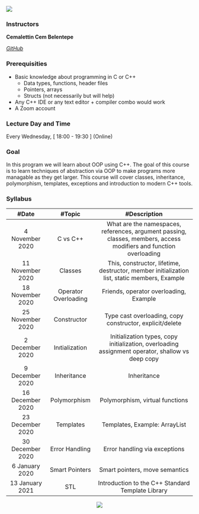 [![](https://ituacm.com/wp-content/uploads/2017/12/fb-tes-720p-1024x576.png)](https://ituacm.com/wp-content/uploads/2017/12/fb-tes-720p-1024x576.png)

### Instructors

**Cemalettin Cem Belentepe**

[*GitHub*](https://github.com/theCCB)

### Prerequisities
+ Basic knowledge about programming in C or C++
  - Data types, functions, header files
  - Pointers, arrays
  - Structs (not necessarily but will help)
+ Any C++ IDE or any text editor + compiler combo would work
+ A Zoom account

### Lecture Day and Time
Every Wednesday, [ 18:00 - 19:30 ] (Online)

### Goal

In this program we will learn about OOP using C++. The goal of this course is to learn techniques of abstraction via OOP to make programs more managable as they get larger. This course will cover classes, inheritance, polymorphism, templates, exceptions and introduction to modern C++ tools.

### Syllabus

|  #Date |  #Topic  | #Description  |
| :------------: | :------------: | :------------: |
| 4 November 2020 | C vs C++ | What are the namespaces, references, argument passing, classes, members, access modifiers and function overloading |
| 11 November 2020 | Classes | This, constructor, lifetime, destructor, member initialization list, static members, Example |
| 18 November 2020 | Operator Overloading | Friends, operator overloading, Example |
| 25 November 2020 | Constructor | Type cast overloading, copy constructor, explicit/delete |
| 2 December 2020 | Inıtialization |  Initialization types, copy initialization, overloading assignment operator, shallow vs deep copy |
| 9 December 2020 | Inheritance | Inheritance |
| 16 December 2020 | Polymorphism | Polymorphism, virtual functions |
| 23 December 2020 | Templates | Templates, Example: ArrayList |
| 30 December 2020 | Error Handling | Error handling via exceptions |
| 6 January 2020 | Smart Pointers | Smart pointers, move semantics |
| 13 January 2021 | STL | Introduction to the C++ Standard Template Library |

<p align="center">
  <a href="//ituacm.com" target="_blank">
    <img src="https://ituacm.com/wp-content/uploads/2017/08/itu-logo.png">
  </a>
</p>
